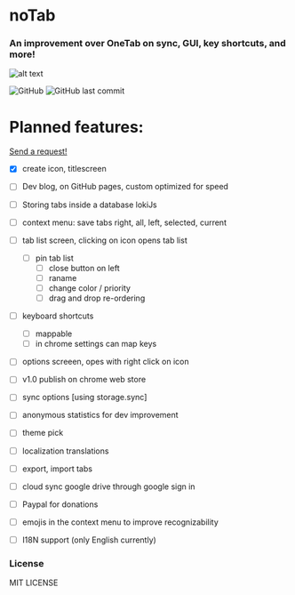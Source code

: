 
# noTab
### An improvement over OneTab on sync, GUI, key shortcuts, and more!

![alt text](https://github.com/ArtDor2/noTab/blob/master/assets/promotional/promotion1400x560.png "noTab")

<p>
  <img src="https://img.shields.io/github/license/ArtDor2/noTab.svg?style=flat-square" alt="GitHub">
  <img src="https://img.shields.io/github/last-commit/ArtDor2/noTab.svg?style=flat-square" alt="GitHub last commit">
</p>

# Planned features:
[Send a request!](https://github.com/ArtDor2/noTab/issues/new "Send request!")

 - [x] create icon, titlescreen
 - [ ] Dev blog, on GitHub pages, custom optimized for speed
 - [ ] Storing tabs inside a database lokiJs
 - [ ] context menu: save tabs right, all, left, selected, current
 - [ ] tab list screen, clicking on icon opens tab list
 	- [ ] pin tab list
		- [ ] close button on left
		- [ ] raname
		- [ ] change color / priority
		- [ ] drag and drop re-ordering
 - [ ] keyboard shortcuts
	- [ ] mappable
	- [ ] in chrome settings can map keys
 - [ ] options screeen, opes with right click on icon
 
 - [ ] v1.0 publish on chrome web store
 
 - [ ] sync options [using storage.sync]
 - [ ] anonymous statistics for dev improvement
 - [ ] theme pick
 - [ ] localization translations
 - [ ] export, import tabs
 - [ ] cloud sync google drive through google sign in
 - [ ] Paypal for donations
 - [ ] emojis in the context menu to improve recognizability
 - [ ] I18N support (only English currently)
 
### License

MIT LICENSE
